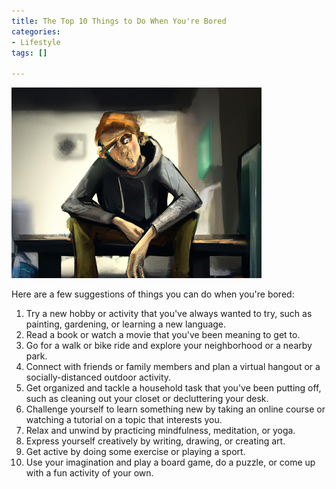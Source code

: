 ```yaml
---
title: The Top 10 Things to Do When You're Bored
categories:
- Lifestyle
tags: []

---
```

![](/uploads/dall-e-2022-12-06-12-23-38-bored-guy-digital-art.png)

Here are a few suggestions of things you can do when you're bored:

 1. Try a new hobby or activity that you've always wanted to try, such as painting, gardening, or learning a new language.
 2. Read a book or watch a movie that you've been meaning to get to.
 3. Go for a walk or bike ride and explore your neighborhood or a nearby park.
 4. Connect with friends or family members and plan a virtual hangout or a socially-distanced outdoor activity.
 5. Get organized and tackle a household task that you've been putting off, such as cleaning out your closet or decluttering your desk.
 6. Challenge yourself to learn something new by taking an online course or watching a tutorial on a topic that interests you.
 7. Relax and unwind by practicing mindfulness, meditation, or yoga.
 8. Express yourself creatively by writing, drawing, or creating art.
 9. Get active by doing some exercise or playing a sport.
10. Use your imagination and play a board game, do a puzzle, or come up with a fun activity of your own.